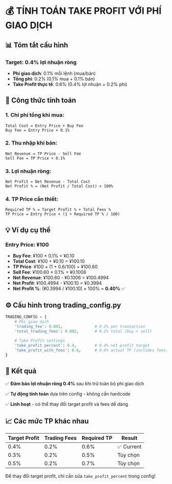 # 💰 TÍNH TOÁN TAKE PROFIT VỚI PHÍ GIAO DỊCH

## 📊 Tóm tắt cấu hình

### Target: 0.4% lợi nhuận ròng
- **Phí giao dịch**: 0.1% mỗi lệnh (mua/bán)
- **Tổng phí**: 0.2% (0.1% mua + 0.1% bán) 
- **Take Profit thực tế**: 0.6% (0.4% lợi nhuận + 0.2% phí)

## 🔢 Công thức tính toán

### 1. Chi phí tổng khi mua:
```
Total Cost = Entry Price + Buy Fee
Buy Fee = Entry Price × 0.1%
```

### 2. Thu nhập khi bán:
```
Net Revenue = TP Price - Sell Fee  
Sell Fee = TP Price × 0.1%
```

### 3. Lợi nhuận ròng:
```
Net Profit = Net Revenue - Total Cost
Net Profit % = (Net Profit / Total Cost) × 100%
```

### 4. TP Price cần thiết:
```
Required TP % = Target Profit % + Total Fees %
TP Price = Entry Price × (1 + Required TP % / 100)
```

## 💡 Ví dụ cụ thể

### Entry Price: ¥100
- **Buy Fee**: ¥100 × 0.1% = ¥0.10
- **Total Cost**: ¥100 + ¥0.10 = ¥100.10
- **TP Price**: ¥100 × (1 + 0.6/100) = ¥100.60
- **Sell Fee**: ¥100.60 × 0.1% = ¥0.1006
- **Net Revenue**: ¥100.60 - ¥0.1006 = ¥100.4994
- **Net Profit**: ¥100.4994 - ¥100.10 = ¥0.3994
- **Net Profit %**: (¥0.3994 / ¥100.10) × 100% = **0.40%** ✅

## ⚙️ Cấu hình trong trading_config.py

```python
TRADING_CONFIG = {
    # Phí giao dịch
    'trading_fee': 0.001,              # 0.1% per transaction
    'total_trading_fees': 0.002,       # 0.2% total (buy + sell)
    
    # Take Profit settings
    'take_profit_percent': 0.4,        # 0.4% net profit target
    'take_profit_with_fees': 0.6,      # 0.6% actual TP (includes fees)
}
```

## 🎯 Kết quả

✅ **Đảm bảo lợi nhuận ròng 0.4%** sau khi trừ toàn bộ phí giao dịch

✅ **Tự động tính toán** dựa trên config - không cần hardcode

✅ **Linh hoạt** - có thể thay đổi target profit và fees dễ dàng

## 📈 Các mức TP khác nhau

| Target Profit | Trading Fees | Required TP | Result |
|---------------|--------------|-------------|---------|
| 0.4% | 0.2% | 0.6% | ✅ Current |
| 0.3% | 0.2% | 0.5% | Tùy chọn |
| 0.5% | 0.2% | 0.7% | Tùy chọn |

Để thay đổi target profit, chỉ cần sửa `take_profit_percent` trong config!
